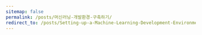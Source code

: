 ```yaml
---
sitemap: false
permalink: /posts/머신러닝-개발환경-구축하기/
redirect_to: /posts/Setting-up-a-Machine-Learning-Development-Environment/
---
```

